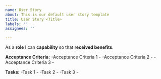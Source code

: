 ```yaml
---
name: User Story
about: This is our default user story template
title: User Story <Title>
labels: ''
assignees: ''

---
```


As a **role** I can **capability** so that **received benefits**.

**Acceptance Criteria:**
-Acceptance Criteria 1 - 
-Acceptance Criteria 2 - 
-Acceptance Criteria 3 - 

**Tasks:**
-Task 1 -
-Task 2 - 
-Task 3 -
